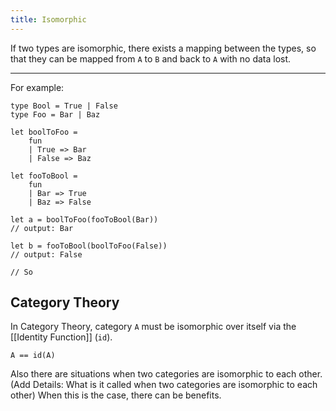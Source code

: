 ```yaml
---
title: Isomorphic
---
```


If two types are isomorphic, there exists a mapping between the types, so that they can be mapped from `A` to `B` and back to `A` with no data lost.

---

For example:

```
type Bool = True | False
type Foo = Bar | Baz

let boolToFoo =
	fun
	| True => Bar
	| False => Baz
	
let fooToBool = 
	fun
	| Bar => True
	| Baz => False
	
let a = boolToFoo(fooToBool(Bar))
// output: Bar

let b = fooToBool(boolToFoo(False))
// output: False

// So 

```

## Category Theory

In Category Theory, category `A` must be isomorphic over itself via the [[Identity Function]] (`id`).

```
A == id(A)
```

Also there are situations when two categories are isomorphic to each other. (Add Details: What is it called when two categories are isomorphic to each other) When this is the case, there can be benefits.